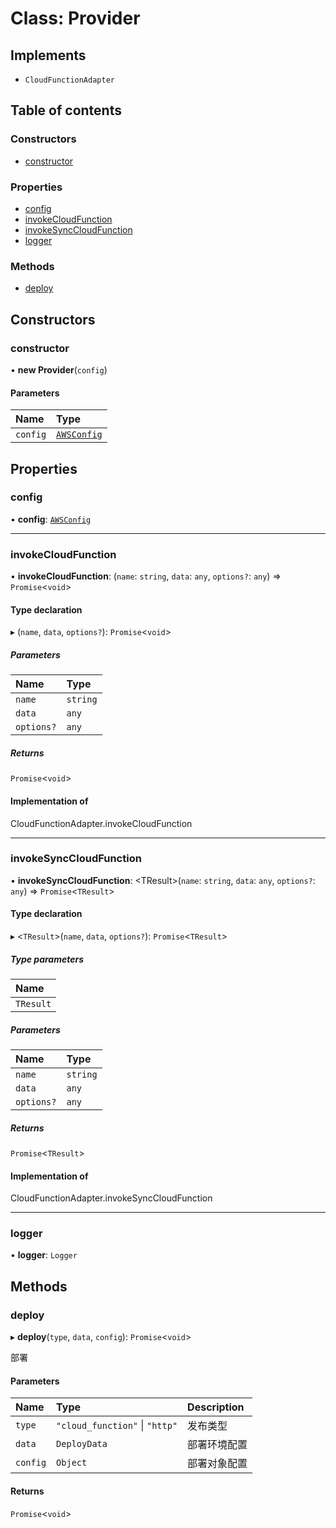# Class: Provider

## Implements

- `CloudFunctionAdapter`

## Table of contents

### Constructors

- [constructor](Provider.md#constructor)

### Properties

- [config](Provider.md#config)
- [invokeCloudFunction](Provider.md#invokecloudfunction)
- [invokeSyncCloudFunction](Provider.md#invokesynccloudfunction)
- [logger](Provider.md#logger)

### Methods

- [deploy](Provider.md#deploy)

## Constructors

### constructor

• **new Provider**(`config`)

#### Parameters

| Name | Type |
| :------ | :------ |
| `config` | [`AWSConfig`](../modules.md#awsconfig) |

## Properties

### config

• **config**: [`AWSConfig`](../modules.md#awsconfig)

___

### invokeCloudFunction

• **invokeCloudFunction**: (`name`: `string`, `data`: `any`, `options?`: `any`) => `Promise`<`void`\>

#### Type declaration

▸ (`name`, `data`, `options?`): `Promise`<`void`\>

##### Parameters

| Name | Type |
| :------ | :------ |
| `name` | `string` |
| `data` | `any` |
| `options?` | `any` |

##### Returns

`Promise`<`void`\>

#### Implementation of

CloudFunctionAdapter.invokeCloudFunction

___

### invokeSyncCloudFunction

• **invokeSyncCloudFunction**: <TResult\>(`name`: `string`, `data`: `any`, `options?`: `any`) => `Promise`<`TResult`\>

#### Type declaration

▸ <`TResult`\>(`name`, `data`, `options?`): `Promise`<`TResult`\>

##### Type parameters

| Name |
| :------ |
| `TResult` |

##### Parameters

| Name | Type |
| :------ | :------ |
| `name` | `string` |
| `data` | `any` |
| `options?` | `any` |

##### Returns

`Promise`<`TResult`\>

#### Implementation of

CloudFunctionAdapter.invokeSyncCloudFunction

___

### logger

• **logger**: `Logger`

## Methods

### deploy

▸ **deploy**(`type`, `data`, `config`): `Promise`<`void`\>

部署

#### Parameters

| Name | Type | Description |
| :------ | :------ | :------ |
| `type` | ``"cloud_function"`` \| ``"http"`` | 发布类型 |
| `data` | `DeployData` | 部署环境配置 |
| `config` | `Object` | 部署对象配置 |

#### Returns

`Promise`<`void`\>

